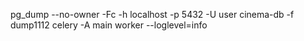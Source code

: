 pg_dump --no-owner -Fc -h localhost -p 5432 -U user cinema-db -f dump1112
celery -A main worker --loglevel=info 